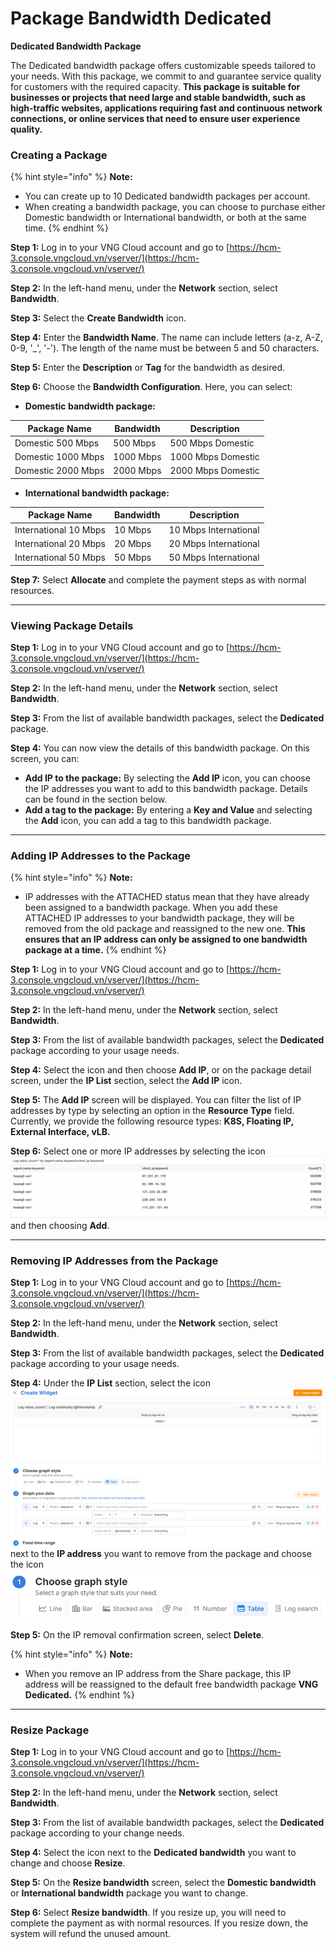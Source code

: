 # Package Bandwidth Dedicated

**Dedicated Bandwidth Package**

The Dedicated bandwidth package offers customizable speeds tailored to your needs. With this package, we commit to and guarantee service quality for customers with the required capacity. **This package is suitable for businesses or projects that need large and stable bandwidth, such as high-traffic websites, applications requiring fast and continuous network connections, or online services that need to ensure user experience quality.**

### **Creating a Package**&#x20;

{% hint style="info" %}
**Note:**

* You can create up to 10 Dedicated bandwidth packages per account.
* When creating a bandwidth package, you can choose to purchase either Domestic bandwidth or International bandwidth, or both at the same time.
{% endhint %}

**Step 1:** Log in to your VNG Cloud account and go to [https://hcm-3.console.vngcloud.vn/vserver/](https://hcm-3.console.vngcloud.vn/vserver/)

**Step 2:** In the left-hand menu, under the **Network** section, select **Bandwidth**.

**Step 3:** Select the **Create Bandwidth** icon.

**Step 4:** Enter the **Bandwidth Name**. The name can include letters (a-z, A-Z, 0-9, '\_', '-'). The length of the name must be between 5 and 50 characters.

**Step 5:** Enter the **Description** or **Tag** for the bandwidth as desired.

**Step 6:** Choose the **Bandwidth Configuration**. Here, you can select:

* **Domestic bandwidth package:**

| **Package Name**   | **Bandwidth** | **Description**    |
| ------------------ | ------------- | ------------------ |
| Domestic 500 Mbps  | 500 Mbps      | 500 Mbps Domestic  |
| Domestic 1000 Mbps | 1000 Mbps     | 1000 Mbps Domestic |
| Domestic 2000 Mbps | 2000 Mbps     | 2000 Mbps Domestic |



* **International bandwidth package:**

| **Package Name**      | **Bandwidth** | Description           |
| --------------------- | ------------- | --------------------- |
| International 10 Mbps | 10 Mbps       | 10 Mbps International |
| International 20 Mbps | 20 Mbps       | 20 Mbps International |
| International 50 Mbps | 50 Mbps       | 50 Mbps International |

**Step 7:** Select **Allocate** and complete the payment steps as with normal resources.

***

### **Viewing Package Details**

**Step 1:** Log in to your VNG Cloud account and go to [https://hcm-3.console.vngcloud.vn/vserver/](https://hcm-3.console.vngcloud.vn/vserver/)

**Step 2:** In the left-hand menu, under the **Network** section, select **Bandwidth**.

**Step 3:** From the list of available bandwidth packages, select the **Dedicated** package.

**Step 4:** You can now view the details of this bandwidth package. On this screen, you can:

* **Add IP to the package:** By selecting the **Add IP** icon, you can choose the IP addresses you want to add to this bandwidth package. Details can be found in the section below.
* **Add a tag to the package:** By entering a **Key and Value** and selecting the **Add** icon, you can add a tag to this bandwidth package.

***

### **Adding IP Addresses to the Package**

{% hint style="info" %}
**Note:**

* IP addresses with the ATTACHED status mean that they have already been assigned to a bandwidth package. When you add these ATTACHED IP addresses to your bandwidth package, they will be removed from the old package and reassigned to the new one. **This ensures that an IP address can only be assigned to one bandwidth package at a time.**
{% endhint %}

**Step 1:** Log in to your VNG Cloud account and go to [https://hcm-3.console.vngcloud.vn/vserver/](https://hcm-3.console.vngcloud.vn/vserver/)

**Step 2:** In the left-hand menu, under the **Network** section, select **Bandwidth**.

**Step 3:** From the list of available bandwidth packages, select the **Dedicated** package according to your usage needs.

**Step 4:** Select the icon and then choose **Add IP**, or on the package detail screen, under the **IP List** section, select the **Add IP** icon.

**Step 5:** The **Add IP** screen will be displayed. You can filter the list of IP addresses by type by selecting an option in the **Resource Type** field. Currently, we provide the following resource types: **K8S, Floating IP, External Interface, vLB.**

**Step 6:** Select one or more IP addresses by selecting the icon ![](<../../../../.gitbook/assets/image (70) (1).png>) and then choosing **Add**.

***

### **Removing IP Addresses from the Package**&#x20;

**Step 1:** Log in to your VNG Cloud account and go to [https://hcm-3.console.vngcloud.vn/vserver/](https://hcm-3.console.vngcloud.vn/vserver/)

**Step 2:** In the left-hand menu, under the **Network** section, select **Bandwidth**.

**Step 3:** From the list of available bandwidth packages, select the **Dedicated** package according to your usage needs.

**Step 4:** Under the **IP List** section, select the icon ![](<../../../../.gitbook/assets/image (71) (1).png>) next to the **IP address** you want to remove from the package and choose the icon ![](<../../../../.gitbook/assets/image (72) (1).png>)

**Step 5:** On the IP removal confirmation screen, select **Delete**.

{% hint style="info" %}
**Note:**

* When you remove an IP address from the Share package, this IP address will be reassigned to the default free bandwidth package **VNG Dedicated.**
{% endhint %}

***

### **Resize Package**&#x20;

**Step 1:** Log in to your VNG Cloud account and go to [https://hcm-3.console.vngcloud.vn/vserver/](https://hcm-3.console.vngcloud.vn/vserver/)

**Step 2:** In the left-hand menu, under the **Network** section, select **Bandwidth**.

**Step 3:** From the list of available bandwidth packages, select the **Dedicated** package according to your change needs.

**Step 4:** Select the icon next to the **Dedicated bandwidth** you want to change and choose **Resize**.

**Step 5:** On the **Resize bandwidth** screen, select the **Domestic bandwidth** or **International bandwidth** package you want to change.

**Step 6:** Select **Resize bandwidth**. If you resize up, you will need to complete the payment as with normal resources. If you resize down, the system will refund the unused amount.
